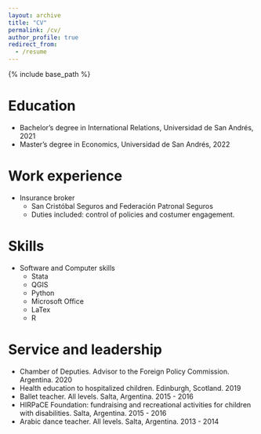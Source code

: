```yaml
---
layout: archive
title: "CV"
permalink: /cv/
author_profile: true
redirect_from:
  - /resume
---
```


{% include base_path %}

Education
======
* Bachelor’s degree in International Relations, Universidad de San Andrés, 2021
* Master’s degree in Economics, Universidad de San Andrés, 2022 

Work experience
======
* Insurance broker
  * San Cristóbal Seguros and Federación Patronal Seguros
  * Duties included: control of policies and costumer engagement.
  
Skills
======
* Software and Computer skills
  * Stata
  * QGIS
  * Python
  * Microsoft Office
  * LaTex
  * R
  
Service and leadership
======
* Chamber of Deputies. Advisor to the Foreign Policy Commission. Argentina. 2020
* Health education to hospitalized children. Edinburgh, Scotland. 2019
* Ballet teacher. All levels. Salta, Argentina. 2015 - 2016
* HIRPaCE Foundation: fundraising and recreational activities for children with disabilities. Salta, Argentina. 2015 - 2016
* Arabic dance teacher. All levels. Salta, Argentina. 2013 - 2014
